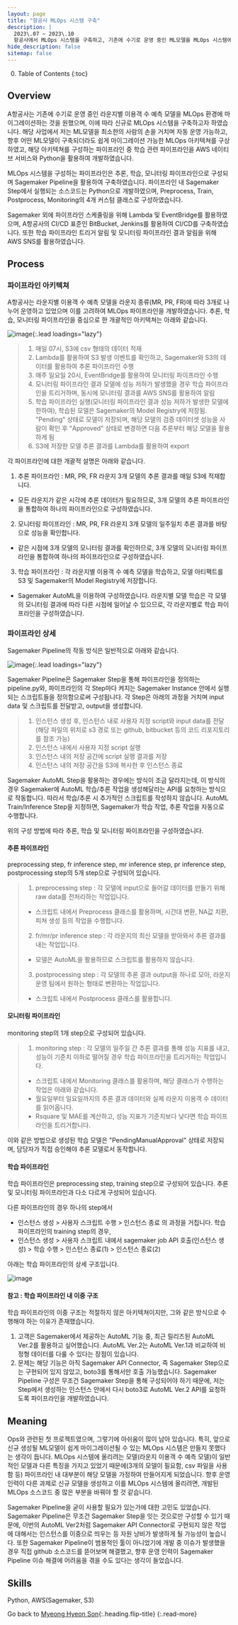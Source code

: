 ```yaml
---
layout: page
title: "항공사 MLOps 시스템 구축"
description: |
  2023\.07 ~ 2023\.10  
  항공사에서 MLOps 시스템을 구축하고, 기존에 수기로 운영 중인 ML모델을 MLOps 시스템에 마이그레이션하였습니다.
hide_description: false
sitemap: false
---
```


0. Table of Contents
{:toc}


## Overview

A항공사는 기존에 수기로 운영 중인 라운지별 이용객 수 예측 모델을 MLOps 환경에 마이그레이션하는 것을 원했으며, 이에 따라 신규로 MLOps 시스템을 구축하고자 하였습니다. 해당 사업에서 저는 ML모델을 최소한의 사람의 손을 거치며 자동 운영 가능하고, 향후 어떤 ML모델이 구축되더라도 쉽게 마이그레이션 가능한 MLOps 아키텍쳐를 구상하였고, 해당 아키텍쳐를 구성하는 파이프라인 중 학습 관련 파이프라인을 AWS 네이티브 서비스와 Python을 활용하여 개발하였습니다.

MLOps 시스템을 구성하는 파이프라인은 추론, 학습, 모니터링 파이프라인으로 구성되며 Sagemaker Pipeline을 활용하여 구축하였습니다. 파이프라인 내 Sagemaker Step에서 실행되는 소스코드는 Python으로 개발하였으며, Preprocess, Train, Postprocess, Monitoring의 4개 커스텀 클래스로 구성하였습니다.

Sagemaker 외에 파이프라인 스케줄링을 위해 Lambda 및 EventBridge를 활용하였으며, A항공사의 CI/CD 표준인 BitBucket, Jenkins를 활용하여 CI/CD를 구축하였습니다. 또한 학습 파이프라인 트리거 알림 및 모니터링 파이프라인 결과 알림을 위해 AWS SNS를 활용하였습니다.


## Process

### 파이프라인 아키텍쳐

A항공사는 라운지별 이용객 수 예측 모델을 라운지 종류(MR, PR, FR)에 따라 3개로 나누어 운영하고 있었으며 이를 고려하여 MLOps 파이프라인을 개발하였습니다. 추론, 학습, 모니터링 파이프라인을 중심으로 한 개괄적인 아키텍쳐는 아래와 같습니다.

![image](/assets/img/myown/airline-mlops-architecture-simple.png){:.lead loadings="lazy"}

> 1. 매일 07시, S3에 csv 형태의 데이터 적재
> 2. Lambda를 활용하여 S3 발생 이벤트를 확인하고, Sagemaker와 S3의 데이터를 활용하여 추론 파이프라인 수행
> 3. 매주 일요일 20시, EventBridge를 활용하여 모니터링 파이프라인 수행
> 4. 모니터링 파이프라인 결과 모델에 성능 저하가 발생했을 경우 학습 파이프라인을 트리거하며, 동시에 모니터링 결과를 AWS SNS를 활용하여 알림
> 5. 학습 파이프라인 실행(모니터링 파이프라인 결과 성능 저하가 발생한 모델에 한하여), 학습된 모델은 Sagemaker의 Model Registry에 저장됨. "Pending" 상태로 모델이 저장되며, 해당 모델의 검증 데이터셋 성능을 사람이 확인 후 "Approved" 상태로 변경하면 다음 추론부터 해당 모델을 활용하게 됨
> 6. S3에 저장한 모델 추론 결과를 Lambda를 활용하여 export

각 파이프라인에 대한 개괄적 설명은 아래와 같습니다.

1. 추론 파이프라인 : MR, PR, FR 라운지 3개 모델의 추론 결과를 매일 S3에 적재합니다. 
  - 모든 라운지가 같은 시각에 추론 데이터가 필요하므로, 3개 모델의 추론 파이프라인을 통합하여 하나의 파이프라인으로 구성하였습니다. 

2. 모니터링 파이프라인 : MR, PR, FR 라운지 3개 모델의 일주일치 추론 결과를 바탕으로 성능을 확인합니다. 
  - 같은 시점에 3개 모델의 모니터링 결과를 확인하므로, 3개 모델의 모니터링 파이프라인을 통합하여 하나의 파이프라인으로 구성하였습니다.
  
3. 학습 파이프라인 : 각 라운지별 이용객 수 예측 모델을 학습하고, 모델 아티팩트를 S3 및 Sagemaker의 Model Registry에 저장합니다. 
  - Sagemaker AutoML을 이용하여 구성하였습니다. 라운지별 모델 학습은 각 모델의 모니터링 결과에 따라 다른 시점에 일어날 수 있으므로, 각 라운지별로 학습 파이프라인을 구성하였습니다.


### 파이프라인 상세

Sagemaker Pipeline의 작동 방식은 일반적으로 아래와 같습니다.

![image](/assets/img/myown/sagemaker-pipeline.png){:.lead loadings="lazy"}

Sagemaker Pipeline은 Sagemaker Step을 통해 파이프라인을 정의하는 pipeline.py와, 파이프라인의 각 Step마다 켜지는 Sagemaker Instance 안에서 실행되는 스크립트들을 정의함으로써 구성됩니다. 각 Step은 아래의 과정을 거치며 input data 및 스크립트를 전달받고, output을 생성합니다.

> 1. 인스턴스 생성 후, 인스턴스 내로 사용자 지정 script와 input data를 전달(해당 파일의 위치로 s3 경로 또는 github, bitbucket 등의 코드 리포지토리를 참조 가능)
> 2. 인스턴스 내에서 사용자 지정 script 실행
> 3. 인스턴스 내의 저장 공간에 script 실행 결과를 저장
> 4. 인스턴스 내의 저장 공간을 S3에 복사한 후 인스턴스 종료

Sagemaker AutoML Step을 활용하는 경우에는 방식이 조금 달라지는데, 이 방식의 경우 Sagemaker에 AutoML 학습/추론 작업을 생성해달라는 API를 요청하는 방식으로 작동합니다. 따라서 학습/추론 시 추가적인 스크립트를 작성하지 않습니다. AutoML Train/Inference Step을 지정하면, Sagemaker가 학습 작업, 추론 작업을 자동으로 수행합니다.

위의 구성 방법에 따라 추론, 학습 및 모니터링 파이프라인을 구성하였습니다.

#### 추론 파이프라인

preprocessing step, fr inference step, mr inference step, pr inference step, postprocessing step의 5개 step으로 구성되어 있습니다.

> 1. preprocessing step : 각 모델에 input으로 들어갈 데이터를 만들기 위해 raw data를 전처리하는 작업입니다. 
>   - 스크립트 내에서 Preprocess 클래스를 활용하며, 시간대 변환, NA값 치환, 피쳐 생성 등의 작업을 수행합니다.
> 2. fr/mr/pr inference step : 각 라운지의 최신 모델을 받아와서 추론 결과를 내는 작업입니다. 
>   - 모델은 AutoML을 활용하므로 스크립트를 활용하지 않습니다.
> 3. postprocessing step : 각 모델의 추론 결과 output을 하나로 모아, 라운지 운영 팀에서 원하는 형태로 변환하는 작업입니다. 
>   - 스크립트 내에서 Postprocess 클래스를 활용합니다.

#### 모니터링 파이프라인

monitoring step의 1개 step으로 구성되어 있습니다.

> 1. monitoring step : 각 모델의 일주일 간 추론 결과를 통해 성능 지표를 내고, 성능이 기준치 이하로 떨어질 경우 학습 파이프라인을 트리거하는 작업입니다. 
>   - 스크립트 내에서 Monitoring 클래스를 활용하며, 해당 클래스가 수행하는 작업은 아래와 같습니다.
>   - 월요일부터 일요일까지의 추론 결과 데이터와 실제 라운지 이용객 수 데이터를 읽어옵니다.
>   - Rsquare 및 MAE를 계산하고, 성능 지표가 기준치보다 낮다면 학습 파이프라인을 트리거합니다. 

이와 같은 방법으로 생성된 학습 모델은 "PendingManualApproval" 상태로 저장되며, 담당자가 직접 승인해야 추론 모델로서 동작합니다.

#### 학습 파이프라인

학습 파이프라인은 preprocessing step, training step으로 구성되어 있습니다. 추론 및 모니터링 파이프라인과 다소 다르게 구성되어 있습니다.

다른 파이프라인의 경우 하나의 step에서 
- 인스턴스 생성 > 사용자 스크립트 수행 > 인스턴스 종료
의 과정을 거칩니다. 학습 파이프라인의 training step의 경우, 
- 인스턴스 생성 > 사용자 스크립트 내에서 sagemaker job API 호출(인스턴스 생성) > 학습 수행 > 인스턴스 종료(1) > 인스턴스 종료(2)

아래는 학습 파이프라인의 상세 구조입니다.

![image](/assets/img/myown/sagemaker-training-pipeline.png)


#### 참고 : 학습 파이프라인 내 이중 구조

학습 파이프라인의 이중 구조는 적절하지 않은 아키텍쳐이지만, 그와 같은 방식으로 수행해야 하는 이유가 존재했습니다.

1. 고객은 Sagemaker에서 제공하는 AutoML 기능 중, 최근 릴리즈된 AutoML Ver.2를 활용하고 싶어했습니다. AutoML Ver.2는 AutoML Ver.1과 비교하여 비정형 데이터를 다룰 수 있다는 장점이 있습니다.
2. 문제는 해당 기능은 아직 Sagemaker API Connector, 즉 Sagemaker Step으로는 구현되어 있지 않았고, boto3를 통해서만 호출 가능했습니다. Sagemaker Pipeline 구성은 무조건 Sagemaker Step을 통해 구성되어야 하기 때문에, 저는 Step에서 생성하는 인스턴스 안에서 다시 boto3로 AutoML Ver.2 API를 요청하도록 파이프라인을 개발하였습니다.


## Meaning

Ops와 관련된 첫 프로젝트였으며, 그렇기에 아쉬움이 많이 남아 있습니다. 특히, 앞으로 신규 생성될 ML모델이 쉽게 마이그레이션될 수 있는 MLOps 시스템은 만들지 못했다는 생각이 듭니다. MLOps 시스템에 올리려는 모델(라운지 이용객 수 예측 모델)이 일반적인 모델과 다른 특징을 가지고 있었기 때문에(3개의 모델이 필요함, csv 파일을 사용함 등) 파이프라인 내 대부분이 해당 모델을 가정하여 만들어지게 되었습니다. 향후 운영 인력이 다른 과제로 신규 모델을 생성하고 이를 MLOps 시스템에 올리려면, 개발된 MLOps 소스코드 중 많은 부분을 바꿔야 할 것 같습니다.

Sagemaker Pipeline을 굳이 사용할 필요가 있는가에 대한 고민도 있었습니다. Sagemaker Pipeline은 무조건 Sagemaker Step을 잇는 것으로만 구성할 수 있기 때문에, 이번의 AutoML Ver2처럼 Sagemaker API Connector로 구현되지 않은 작업에 대해서는 인스턴스를 이중으로 띄우는 등 자원 낭비가 발생하게 될 가능성이 높습니다. 또한 Sagemaker Pipeline이 범용적인 툴이 아니었기에 개발 중 이슈가 발생했을 경우 직접 github 소스코드를 뜯어보며 해결했고, 향후 운영 인력이 Sagemaker Pipeline 이슈 해결에 어려움을 겪을 수도 있다는 생각이 들었습니다.



## Skills

Python, AWS(Sagemaker, S3)

Go back to [Myeong Hyeon Son](/about/#projects){:.heading.flip-title}
{:.read-more}